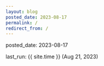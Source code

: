 ```yaml
---
layout: blog
posted_date: 2023-08-17
permalink: /
redirect_from: /
---
```


posted_date: 2023-08-17

last_run: {{ site.time }} (Aug 21, 2023)